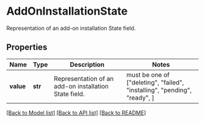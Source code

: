 # AddOnInstallationState

Representation of an add-on installation State field.

## Properties
Name | Type | Description | Notes
------------ | ------------- | ------------- | -------------
**value** | **str** | Representation of an add-on installation State field. |  must be one of ["deleting", "failed", "installing", "pending", "ready", ]

[[Back to Model list]](../README.md#documentation-for-models) [[Back to API list]](../README.md#documentation-for-api-endpoints) [[Back to README]](../README.md)



